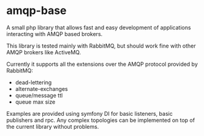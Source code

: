 # amqp-base

A small php library that allows fast and easy development of applications interacting with AMQP based brokers.

This library is tested mainly with RabbitMQ, but should work fine with other AMQP brokers like ActiveMQ.

Currently it supports all the extensions over the AMQP protocol provided by RabbitMQ:
 - dead-lettering
 - alternate-exchanges
 - queue/message ttl
 - queue max size

Examples are provided using symfony DI for basic listeners, basic publishers and rpc. Any complex topologies can be implemented on top of the current library without problems.
